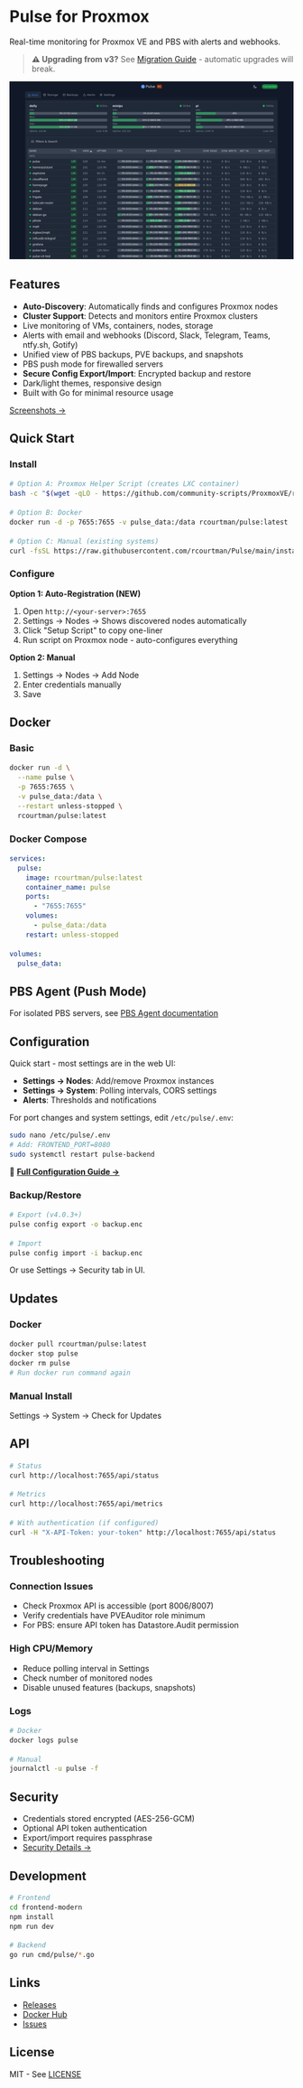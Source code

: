 # Pulse for Proxmox

Real-time monitoring for Proxmox VE and PBS with alerts and webhooks.

> **⚠️ Upgrading from v3?** See [Migration Guide](docs/MIGRATION_V3_TO_V4.md) - automatic upgrades will break.

![Dashboard](docs/images/01-dashboard.png)

## Features

- **Auto-Discovery**: Automatically finds and configures Proxmox nodes
- **Cluster Support**: Detects and monitors entire Proxmox clusters
- Live monitoring of VMs, containers, nodes, storage
- Alerts with email and webhooks (Discord, Slack, Telegram, Teams, ntfy.sh, Gotify)
- Unified view of PBS backups, PVE backups, and snapshots
- PBS push mode for firewalled servers
- **Secure Config Export/Import**: Encrypted backup and restore
- Dark/light themes, responsive design
- Built with Go for minimal resource usage

[Screenshots →](docs/SCREENSHOTS.md)

## Quick Start

### Install

```bash
# Option A: Proxmox Helper Script (creates LXC container)
bash -c "$(wget -qLO - https://github.com/community-scripts/ProxmoxVE/raw/main/ct/pulse.sh)"

# Option B: Docker
docker run -d -p 7655:7655 -v pulse_data:/data rcourtman/pulse:latest

# Option C: Manual (existing systems)
curl -fsSL https://raw.githubusercontent.com/rcourtman/Pulse/main/install.sh | sudo bash
```

### Configure

**Option 1: Auto-Registration (NEW)**
1. Open `http://<your-server>:7655`
2. Settings → Nodes → Shows discovered nodes automatically
3. Click "Setup Script" to copy one-liner
4. Run script on Proxmox node - auto-configures everything

**Option 2: Manual**
1. Settings → Nodes → Add Node
2. Enter credentials manually
3. Save

## Docker

### Basic
```bash
docker run -d \
  --name pulse \
  -p 7655:7655 \
  -v pulse_data:/data \
  --restart unless-stopped \
  rcourtman/pulse:latest
```

### Docker Compose
```yaml
services:
  pulse:
    image: rcourtman/pulse:latest
    container_name: pulse
    ports:
      - "7655:7655"
    volumes:
      - pulse_data:/data
    restart: unless-stopped

volumes:
  pulse_data:
```


## PBS Agent (Push Mode)

For isolated PBS servers, see [PBS Agent documentation](docs/PBS-AGENT.md)

## Configuration

Quick start - most settings are in the web UI:
- **Settings → Nodes**: Add/remove Proxmox instances
- **Settings → System**: Polling intervals, CORS settings
- **Alerts**: Thresholds and notifications

For port changes and system settings, edit `/etc/pulse/.env`:
```bash
sudo nano /etc/pulse/.env
# Add: FRONTEND_PORT=8080
sudo systemctl restart pulse-backend
```

📖 **[Full Configuration Guide →](docs/CONFIGURATION.md)**

### Backup/Restore

```bash
# Export (v4.0.3+)
pulse config export -o backup.enc

# Import
pulse config import -i backup.enc
```

Or use Settings → Security tab in UI.

## Updates

### Docker
```bash
docker pull rcourtman/pulse:latest
docker stop pulse
docker rm pulse
# Run docker run command again
```

### Manual Install
Settings → System → Check for Updates

## API

```bash
# Status
curl http://localhost:7655/api/status

# Metrics
curl http://localhost:7655/api/metrics

# With authentication (if configured)
curl -H "X-API-Token: your-token" http://localhost:7655/api/status
```

## Troubleshooting

### Connection Issues
- Check Proxmox API is accessible (port 8006/8007)
- Verify credentials have PVEAuditor role minimum
- For PBS: ensure API token has Datastore.Audit permission

### High CPU/Memory
- Reduce polling interval in Settings
- Check number of monitored nodes
- Disable unused features (backups, snapshots)

### Logs
```bash
# Docker
docker logs pulse

# Manual
journalctl -u pulse -f
```

## Security

- Credentials stored encrypted (AES-256-GCM)
- Optional API token authentication
- Export/import requires passphrase
- [Security Details →](docs/SECURITY.md)

## Development

```bash
# Frontend
cd frontend-modern
npm install
npm run dev

# Backend
go run cmd/pulse/*.go
```

## Links

- [Releases](https://github.com/rcourtman/Pulse/releases)
- [Docker Hub](https://hub.docker.com/r/rcourtman/pulse)
- [Issues](https://github.com/rcourtman/Pulse/issues)

## License

MIT - See [LICENSE](LICENSE)